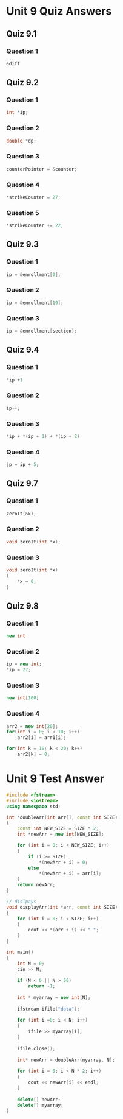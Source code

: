 # Unit 9 Quiz Answers
## Quiz 9.1
### Question 1
```c++
&diff
```

## Quiz 9.2
### Question 1
```c++
int *ip;
```

### Question 2
```c++
double *dp;
```

### Question 3
```c++
counterPointer = &counter;
```

### Question 4
```c++
*strikeCounter = 27;
```

### Question 5
```c++
*strikeCounter += 22;
```

## Quiz 9.3
### Question 1
```c++
ip = &enrollment[0];
```

### Question 2
```c++
ip = &enrollment[19];
```

### Question 3
```c++
ip = &enrollment[section];
```

## Quiz 9.4
### Question 1
```c++
*ip +1
```

### Question 2
```c++
ip++;
```

### Question 3
```c++
*ip + *(ip + 1) + *(ip + 2)
```

### Question 4
```c++
jp = ip + 5;
```

## Quiz 9.7
### Question 1
```c++
zeroIt(&x);
```

### Question 2
```c++
void zeroIt(int *x);
```

### Question 3
```c++
void zeroIt(int *x)
{
	*x = 0;
}
```

## Quiz 9.8
### Question 1
```c++
new int
```

### Question 2
```c++
ip = new int;
*ip = 27;
```

### Question 3
```c++
new int[100]
```

### Question 4
```c++
arr2 = new int[20];
for(int i = 0; i < 10; i++)
	arr2[i] = arr1[i];

for(int k = 10; k < 20; k++)
	arr2[k] = 0;
```

# Unit 9 Test Answer
```c++
#include <fstream>
#include <iostream>
using namespace std;

int *doubleArr(int arr[], const int SIZE)
{
	const int NEW_SIZE = SIZE * 2;
	int *newArr = new int[NEW_SIZE];

	for (int i = 0; i < NEW_SIZE; i++)
	{
		if (i >= SIZE)
			*(newArr + i) = 0;
		else
			*(newArr + i) = arr[i];
	}
	return newArr;
}

// dislpays
void displayArr(int *arr, const int SIZE)
{
	for (int i = 0; i < SIZE; i++)
	{
		cout << *(arr + i) << " ";
	}
}

int main()
{
	int N = 0;
	cin >> N;
	
	if (N < 0 || N > 50)
		return -1;
	
	int * myarray = new int[N];
	
	ifstream ifile("data");
	
	for (int i =0; i < N; i++)
	{
		ifile >> myarray[i];
	}
	
	ifile.close();
	
	int* newArr = doubleArr(myarray, N);
	
	for (int i = 0; i < N * 2; i++)
	{
	    cout << newArr[i] << endl;	
	}
	
	delete[] newArr;
	delete[] myarray;
} 
```
